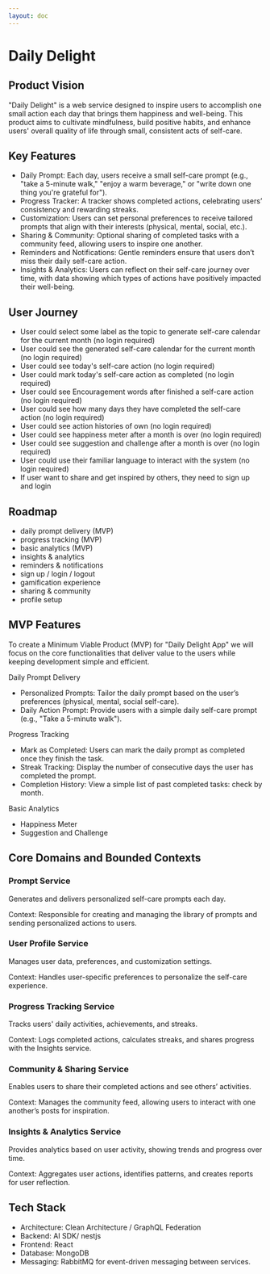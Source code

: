 ```yaml
---
layout: doc
---
```


# Daily Delight

## Product Vision

"Daily Delight" is a web service designed to inspire users to accomplish one small action each day that brings them happiness and well-being.
This product aims to cultivate mindfulness, build positive habits, and enhance users' overall quality of life through small, consistent acts of self-care.

## Key Features

- Daily Prompt: Each day, users receive a small self-care prompt (e.g., "take a 5-minute walk," "enjoy a warm beverage," or "write down one thing you're grateful for").
- Progress Tracker: A tracker shows completed actions, celebrating users’ consistency and rewarding streaks.
- Customization: Users can set personal preferences to receive tailored prompts that align with their interests (physical, mental, social, etc.).
- Sharing & Community: Optional sharing of completed tasks with a community feed, allowing users to inspire one another.
- Reminders and Notifications: Gentle reminders ensure that users don’t miss their daily self-care action.
- Insights & Analytics: Users can reflect on their self-care journey over time, with data showing which types of actions have positively impacted their well-being.

## User Journey

- User could select some label as the topic to generate self-care calendar for the current month (no login required)
- User could see the generated self-care calendar for the current month (no login required)
- User could see today's self-care action (no login required)
- User could mark today's self-care action as completed (no login required)
- User could see Encouragement words after finished a self-care action (no login required)
- User could see how many days they have completed the self-care action (no login required)
- User could see action histories of own (no login required)
- User could see happiness meter after a month is over (no login required)
- User could see suggestion and challenge after a month is over (no login required)
- User could use their familiar language to interact with the system (no login required)
- If user want to share and get inspired by others, they need to sign up and login

## Roadmap

- daily prompt delivery (MVP)
- progress tracking (MVP)
- basic analytics (MVP)
- insights & analytics
- reminders & notifications
- sign up / login / logout
- gamification experience
- sharing & community
- profile setup

## MVP Features

To create a Minimum Viable Product (MVP) for "Daily Delight App" we will focus on the core functionalities that deliver value to the users while keeping development simple and efficient.

Daily Prompt Delivery

- Personalized Prompts: Tailor the daily prompt based on the user’s preferences (physical, mental, social self-care).
- Daily Action Prompt: Provide users with a simple daily self-care prompt (e.g., "Take a 5-minute walk").

Progress Tracking

- Mark as Completed: Users can mark the daily prompt as completed once they finish the task.
- Streak Tracking: Display the number of consecutive days the user has completed the prompt.
- Completion History: View a simple list of past completed tasks: check by month.

Basic Analytics

- Happiness Meter
- Suggestion and Challenge

## Core Domains and Bounded Contexts

### Prompt Service

Generates and delivers personalized self-care prompts each day.

Context: Responsible for creating and managing the library of prompts and sending personalized actions to users.

### User Profile Service

Manages user data, preferences, and customization settings.

Context: Handles user-specific preferences to personalize the self-care experience.

### Progress Tracking Service

Tracks users' daily activities, achievements, and streaks.

Context: Logs completed actions, calculates streaks, and shares progress with the Insights service.

### Community & Sharing Service

Enables users to share their completed actions and see others’ activities.

Context: Manages the community feed, allowing users to interact with one another’s posts for inspiration.

### Insights & Analytics Service

Provides analytics based on user activity, showing trends and progress over time.

Context: Aggregates user actions, identifies patterns, and creates reports for user reflection.

## Tech Stack

- Architecture: Clean Architecture / GraphQL Federation
- Backend: AI SDK/ nestjs
- Frontend: React
- Database: MongoDB
- Messaging: RabbitMQ for event-driven messaging between services.

<!-- ## auth flow
- User submit email and password to login
- get jwt token after login success
- use jwt token to protect resources
- parse jwt token to get user id
- use user id to get user profile
- show error message if login failed
- if no user, ask user to sign up -->
